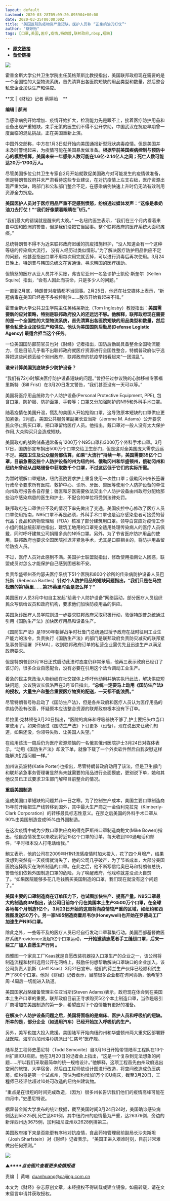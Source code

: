 ```yaml
---
layout: default
Lastmod: 2020-03-28T09:09:20.095904+00:00
date: 2020-03-25T00:00:00Z
title: "美国医院防疫物资严重短缺，医护人员称 “正拿奶油刀打仗”"
author: "蔡婷贻"
tags: [口罩,美国,医疗,疫情,特朗普,联邦政府,nbsp,短缺]
---
```


* [**原文链接**](https://mp.weixin.qq.com/s/jjznswwA7RqvKp27av4xJQ)
* [**备份链接**](http://archive.today/PJdkF)


![](/images/post/77e6cfb5c7ef66e00d9bd04f74961594.jpg)

霍普金斯大学公共卫生学院主任英格莱斯比教授指出，美国联邦政府现在需要的是一个全国性的大型物流系统，首先清算出各医院短缺的用品类型和数量，然后整合私营企业加快生产和供应。

**文 |《财经》记者 蔡婷贻    **

**编辑 | 郝洲**

当感染病例开始增加、疫情开始扩大，检测能力先是跟不上，接着医疗防护用品和设备出现严重短缺，束手无策的医生们不得不公开求助，中国武汉在抗疫早期曾一度面临的混乱挑战，正在美国重新上演。

中国外交部称，中方在1月3日就开始向美国通报新型冠状病毒疫情。但是美国并未及时警惕起来，为疫情可能在美国暴发做准备。**根据早前美国疾病控制与预防中心的模型推算，美国未来一年感染人数可能在1.6亿-2.14亿人之间；死亡人数可能达20万-1700万人。**

尽管美国多位公共卫生专家自2月开始就敦促美国政府对可能发生的疫情做准备，但是特朗普政府并未严肃看待这些专业建议，在对抗疫情上左支右绌，医疗资源出现严重欠缺，跨部门和公私部门整合不足，在感染病例快速上升时仍无法有效利用资源全力抗疫。

**美国医护人员对于医疗用品严重不足感到愤怒，纷纷通过媒体发声：“这像是拿奶油刀去打仗！”“我们好像蒙着眼睛在飞行。”**

“我们最大的错误就是醒来的太晚。” 一名纽约医生表示，“我们在三个月内看着来自中国和欧洲的警告，但是我们没把它当回事。整个联邦政府的医疗系统大面积瘫痪。”

总统特朗普不得不为近来联邦政府迟缓的抗疫措施辩护，“没人知道会有一个这种等级的传染病大流行， 没有人经历过类似情形。”为了解决医疗防护用品供应不足的问题，他甚至指出口罩不用每次用完就丢掉，可以进行消毒后再次使用。3月24日晚上，特朗普与韩国总统文在寅通话，寻求韩国的医疗援助。

但愤怒的医疗从业人员并不买账，弗吉尼亚州一名急诊护士凯伦·斯奎尔（Kellen Squire）指出，“会有人因此而丧命，只是多少人的问题。”

一直到2月底，特朗普对疫情都不当回事。2月25日，他还在社交媒体上表示，“新冠病毒在美国已经差不多被控制住……股市开始看起来不错。”

霍普金斯大学公共卫生学院主任英格莱斯比（Tom Inglesby）教授指出：**美国需要新的应对策略，特别是联邦政府投入的还远远不够。他解释，联邦政府现在需要的是一个全国性的大型物流系统，首先清算出各医院短缺的用品类型和数量，然后整合私营企业加快生产和供应。他认为美国国防后勤局(Defense Logistic Agency) 最适合担当这个任务。**

一位美国国防部前官员也对《财经》记者指出，国防后勤局具备整合全国物流能力，但是目前几乎看不出联邦政府就医疗资源进行全国性整合，特朗普政府似乎选择把这些问题丢给个别州政府，联邦政府的抗疫举措看起来“一团混乱”。

**谁来计算美国到底缺多少防护设备？**

“我们有72小时解决医疗防护设备短缺的问题。”曾担任过参议院的心肺移植专家福里斯特（Bill Frist）在3月20日发文警告，“我们甚至没有一天可以等。”

美国将医疗用品统称为个人防护设备(Personal Protective Equipment, PPE), 包含口罩、防护服、防护面罩、手套等；口罩又分加强防护的N95和外科手术口罩。

随着疫情在美国升温，慌乱的美国人开始抢购口罩，这导致原本短缺的口罩供应更加紧张。2月底，美国公共服务署副署长亚当斯（Jerome M. Adams）公开要求民众停止购买口罩，把口罩留给医疗人员。他指出，戴口罩对一般人没有太大保护作用,大众购买只会造成短缺。

美国政府的战略储备通常备有1200万个N95口罩和3000万个外科手术口罩。3月17日，国防部宣布捐出500万个口罩交给卫生部门，但是这对全美国庞大需求远远不足。**美国卫生及公众服务部估算，如果“大流行”持续一年，美国需要35亿个口罩，目前急需这些个人防护设备的州为纽约州、俄勒冈州和华盛顿州，俄勒冈州和纽约州曾经从战略储备中获取数千个口罩，不过这远低于它们的实际所需。**

为暂时缓解口罩短缺，纽约医院要求护士重复使用一次性口罩；俄勒冈州州长签署行政命令要求所有医院、救护中心、诊所、牙医、兽医等使用个人防护设备的单位向州政府报告各自存量；兽医和牙医需要依法交出个人防护设备由州政府分配给那些治疗感染病患的医生和护士，不配合的单位将受到法律处罚。

联邦政府在口罩供应不及的情况下率先做出了变通。美国疾控中心修改了医疗人员口罩使用指南，N95口罩不再是必须，外科手术口罩也是治疗感染患者可接受的替代品；食品和药物管理局（FDA）核准了部分建筑用口罩。领导白宫应对疫情工作小组的副总统彭斯也指出，建筑工地用的口罩完全适用处理传染病人的医疗人员佩戴，同时呼吁建筑公司捐赠多余的N95口罩。另外，为了节省医疗防护用品的使用，联邦政府也要求全国医院推迟非紧急手术，尤其是口腔相关的，将防护用品留给防疫人员。

不过，医疗人员对此感到不满。美国护士联盟就指出，修改使用指南让人困惑，联盟成员对怎么才能保护自己感到困惑和不安。

负责华盛顿州圣约瑟夫医疗系统下51个医院和800个诊所的传染病防护设备人员巴托斯（Rebecca Bartles）**针对个人防护用品的短缺问题指出，“我们只是在马拉松赛的第1英里……第25英里时会是怎么样？“**

美国医疗人员3月中旬自主发起“给我个人防护设备”网络运动，部分医疗人员组织民众写信给议员和政府机构，要求他们加快防疫用品的供应。

美国急诊医疗人员学院则进一步要求联邦政府采取积极行动，敦促特朗普总统通过引用《国防生产法》加快医疗用品和设备生产。

《国防生产法》是1950年朝鲜战争时杜鲁门总统通过授予政府在战时征用工业生产能力的法令，负责执行《国防生产法》的部门是联邦政府负责防灾减灾的联邦紧急事务管理署（FEMA），收到联邦政府订单的私营企业需优先且迅速生产以满足政府要求。

但是特朗普到3月18日正式启动此法时态度仍非常矛盾，他再三表示政府已经订了该订的，很多企业自愿配合，没有必要在引用这个法令调动工业生产。

着急的民主党政治人物纷纷在社交媒体上呼吁他动用并确实执行此法，解决供应短缺问题。众议院议长佩洛西在3月19日指出，**“总统一定要马上动用《国防生产法》的授权，大量生产和整合重要医疗物资的配送，一天都不能浪费。”**

尽管特朗普号称启动了《国防生产法》，但是各州政府和医疗人员认为医疗用品的供给仍没有改善，怀疑原本应该整合资源的联邦政府根本没有下订单。

希拉里·克林顿在3月20日指出，“医院的病床和呼吸器快不够了,护士要把头巾当口罩使用了。如果你通过《国防生产法》下订更多（设备），现在说出来让我们知道，如果还没，你领导失败、让美国人失望。”

在动用该法一周后仍为医疗资源烦恼的一名俄亥俄州医院护士3月24日对媒体表示，“动用《国防生产法》却没下单，就像下载了一个外卖软件然后自我安慰这样能解决饥饿问题一样。”

加州议员波特(Katie Porter)也指出，尽管特朗普政府动用了该法，但是卫生部门和联邦紧急事务管理署显然尚未就需要的用品进行全面摸底，更别说下单，她和其他议员已正式要求卫生部门解释目前整合的情况。

**重启美国制造**

造成美国口罩短缺的问题并非一日之寒。为了控制生产成本，美国主要口罩制造商15年前开始把生产线转移到国外，其中最大生产商之一金佰利克拉克（Kimberly-Clark Corporation）的转移最具标志性意义。在那之后美国的外科手术口罩从90%由美国制造变成95%由外国制造。

在这次疫情中成为少数口罩供应商的得克萨斯州口罩制造商鲍文(Mike Bowen)指出，他自疫情发生以来收到将近15亿个口罩的订单，每天收到100通电话和邮件，“平时根本没人打电话给我。”

鮑文表示，他的公司在2009年H1N1流感疫情时加大投入，花了四个月增产，结果没想到突然有一天疫情就消失了，他的公司几乎破产，为了节省成本，大部分美国医院选择购买在海外制造的口罩。在此之后，他不断写信给奥巴马和特朗普总统，警告他们依赖外国制造口罩的危险，为了唤醒政府，他戏称就差没点火自焚了。“如果医院能够多花几毛钱购买美国制造的口罩，我们现在就没有这个问题了。”

**美国主要的口罩制造商在订单压力下，也试图加快生产、提高产量。N95口罩最大的制造商3M指出，该公司目前每个月在美国本土生产3500万个口罩，在全球各地每个月制造1亿个， 3月23日开始的这周将向疫情较严重的区域，如纽约和西雅图发送50万个。另一家N95制造商霍尼韦尔(Honeywell)也开始在罗德岛工厂加速生产N95口罩。**

除此之外，一些等不及的医疗人员已经自行发动口罩募集行动。美国西部基督教医疗系统Providence发起1亿个口罩运动，**一开始邀请志愿者手工缝纫口罩，后来一些工厂加入自愿生产行列 。**

西雅图一个家具工厂Kaas就是自愿改装机器投入口罩生产的企业之一，该公司将制造流程和材料选用公开在网络上，鼓励任何想帮助解决口罩缺口的企业加入。该公司负责人凯斯（Jeff Kaas）3月21日宣布，他们的荷兰生产伙伴已经顺利试生产了800个口罩。他对《财经》记者表示，目前很多企业都在询问协助，他希望3周-4周后一切能进入轨道。

美国国家战略储备管理主任亚当斯(Steven Adams)表示，政府现在体会到在美国本土生产口罩的重要。联邦政府目前正寻求购买5亿个本土制造口罩，当作是吸引厂商增加在美国制造的第一步，希望应对下个疫情能有更好的准备。

**在解决个人防护设备问题之后，美国将面临的是病床、医护人员和呼吸机的短缺。所幸的是，部分企业（如通用汽车）已经开始加入呼吸机的生产。**

另外，美军也加大投入救援。美国陆军开始向纽约州和华盛顿州两大重灾区部署野战医院，海军向加州洛杉矶派出“仁慈号”医疗舰。

陆军总工程师史墨尼特（Todd Semonite）自3月16日开始带领陆军工程队在13个州扩建ICU病房。他在3月20日的记者会上指出，“这是一个复杂到无法想象的问题……所以我们采取最简单的统一规格设计。”他解释，这项工程首先由州政府选出空闲的旅馆、大学宿舍，然后由工程师依设计图进行改造，将空间改造成负压病房。纽约将是第一个试点州，预估为纽约增加1万个ICU病床，截至3月20日，工程师已经评估超过10处可改造的纽约州建筑物。

“重点是在很短的时间完成改造，（因为）很多州长告诉我们他们的疫情高峰可能在四月中。”史墨尼特说。

据霍普金斯大学发布的统计数据，截至美国时间3月24日24时，美国确诊感染病例达到55225例,死亡达801例。其中纽约州的疫情最为严重，达26376例，旁边的新泽西州达3675例，加利福尼亚州以2628例排第三。

美国政府接下来是否能更有序地对抗疫情，食品药物管理局前副局长沙夫斯坦（Josh Sharfstein）对《财经》记者表示， “美国正进入艰难时刻，目前非常难做出任何预测。”

[![](/images/post/4d24a5670c9a87791ea8b757d030c0d3.jpg)](https://mp.weixin.qq.com/mp/homepage?__biz=MjM5NDU5NTM4MQ==&hid=29&sn=21c0f34c737748fe3b2c372bb40ae622)  

**▲****_点击图片查看更多疫情报道_**

  

  

责编  |  黄端  duanhuang@caijing.com.cn

本文为《财经》杂志原创文章，未经授权不得转载或建立镜像。如需转载，请在文末留言申请并获取授权。

